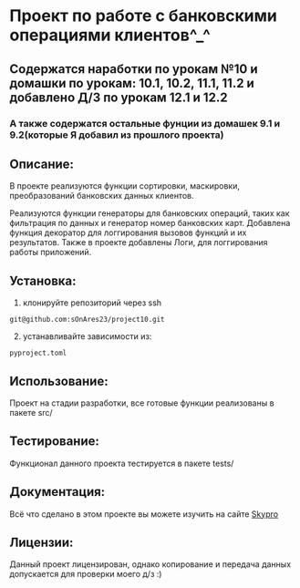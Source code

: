 # Проект по работе с банковскими операциями клиентов^_^


## Содержатся наработки по урокам №10 и домашки по урокам: 10.1, 10.2, 11.1, 11.2 и добавлено Д/З по урокам 12.1 и 12.2
### А также содержатся остальные фунции из домашек 9.1 и 9.2(которые Я добавил из прошлого проекта)



## Описание: 
В проекте реализуются функции сортировки, маскировки, преобразований банковских данных клиентов.

Реализуются функции генераторы для банковских операций, таких как фильтрация по данных и генератор номер банковских карт.
Добавлена функция декоратор для логгирования вызовов функций и их результатов.
Также в проекте добавлены Логи, для логгирования работы приложений.

## Установка:
1. клонируйте репозиторий через ssh 
```
git@github.com:sOnAres23/project10.git
```
2. устанавливайте зависимости из: 
```
pyproject.toml
```

## Использование:
Проект на стадии разработки, все готовые функции реализованы в пакете src/

## Тестирование:
Функционал данного проекта тестируется в пакете tests/

## Документация: 
Всё что сделано в этом проекте вы можете изучить на сайте [Skypro](www.skypro.ru)

## Лицензии: 
Данный проект лицензирован, однако копирование и передача данных допускается для проверки моего д/з :)